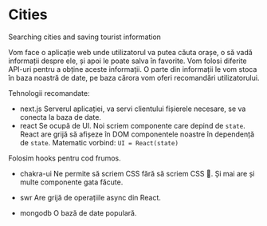 # Cities
Searching cities and saving tourist information

Vom face o aplicație web unde utilizatorul va putea căuta orașe, o să vadă informații despre ele, și apoi le poate salva în favorite. 
Vom folosi diferite API-uri pentru a obține aceste informații. 
O parte din informații le vom stoca în baza noastră de date, pe baza cărora vom oferi recomandări utilizatorului.

Tehnologii recomandate:

- next.js
    Serverul aplicației, va servi clientului fișierele necesare, se va conecta la baza de date.
- react
    Se ocupă de UI. Noi scriem componente care depind de `state`. React are grijă să afișeze în DOM componentele noastre în dependență de `state`. Matematic vorbind:
`UI = React(state)`

Folosim hooks pentru cod frumos.

- chakra-ui
    Ne permite să scriem CSS fără să scriem CSS 🤩. Și mai are și multe componente gata făcute.

- swr
    Are grijă de operațiile async din React.

- mongodb
    O bază de date populară.
